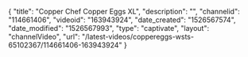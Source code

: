 {
    "title": "Copper Chef Copper Eggs XL",
    "description": "",
    "channelid": "114661406",
    "videoid": "163943924",
    "date_created": "1526567574",
    "date_modified": "1526567993",
    "type": "captivate",
    "layout": "channelVideo",
    "url": "\/latest-videos\/coppereggs-wsts-65102367\/114661406-163943924"
}